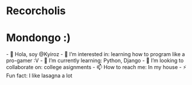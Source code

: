 # Recorcholis

<h1>Mondongo :)</h1>
- 👋 Hola, soy @Kyiroz
- 👀 I’m interested in: learning how to program like a pro-gamer :V
- 🌱 I’m currently learning: Python, Django
- 💞️ I’m looking to collaborate on: college asignments
- 📫 How to reach me: In my house
- ⚡ Fun fact: I like lasagna a lot

<!---
Kyiroz/Kyiroz is a ✨ special ✨ repository because its `README.md` (this file) appears on your GitHub profile.
You can click the Preview link to take a look at your changes.
--->
